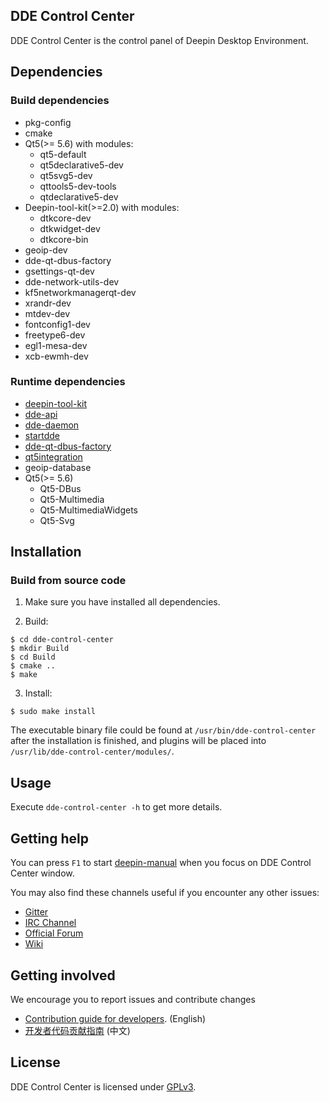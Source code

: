 ## DDE Control Center

DDE Control Center is the control panel of Deepin Desktop Environment.
## Dependencies

### Build dependencies
* pkg-config
* cmake
* Qt5(>= 5.6) with modules:
  - qt5-default
  - qt5declarative5-dev
  - qt5svg5-dev
  - qttools5-dev-tools
  - qtdeclarative5-dev
* Deepin-tool-kit(>=2.0) with modules:
  - dtkcore-dev
  - dtkwidget-dev
  - dtkcore-bin
* geoip-dev
* dde-qt-dbus-factory
* gsettings-qt-dev
* dde-network-utils-dev
* kf5networkmanagerqt-dev
* xrandr-dev
* mtdev-dev
* fontconfig1-dev
* freetype6-dev
* egl1-mesa-dev
* xcb-ewmh-dev

### Runtime dependencies

* [deepin-tool-kit](https://github.com/linuxdeepin/deepin-tool-kit)
* [dde-api](https://github.com/linuxdeepin/dde-api)
* [dde-daemon](https://github.com/linuxdeepin/dde-daemon)
* [startdde](https://github.com/linuxdeepin/startdde)
* [dde-qt-dbus-factory](https://github.com/linuxdeepin/dde-qt-dbus-factory)
* [qt5integration](https://github.com/linuxdeepin/qt5integration)
* geoip-database
* Qt5(>= 5.6)
  * Qt5-DBus
  * Qt5-Multimedia
  * Qt5-MultimediaWidgets
  * Qt5-Svg

## Installation

### Build from source code

1. Make sure you have installed all dependencies.

2. Build:
```
$ cd dde-control-center
$ mkdir Build
$ cd Build
$ cmake ..
$ make
```

3. Install:
```
$ sudo make install
```

The executable binary file could be found at `/usr/bin/dde-control-center` after the installation is finished, and plugins will be placed into `/usr/lib/dde-control-center/modules/`.

## Usage

Execute `dde-control-center -h` to get more details.

## Getting help

You can press `F1` to start [deepin-manual](https://github.com/linuxdeepin/deepin-manual) when you focus on DDE Control Center window.

You may also find these channels useful if you encounter any other issues:

* [Gitter](https://gitter.im/orgs/linuxdeepin/rooms)
* [IRC Channel](https://webchat.freenode.net/?channels=deepin)
* [Official Forum](https://bbs.deepin.org/)
* [Wiki](https://wiki.deepin.org/)

## Getting involved

We encourage you to report issues and contribute changes

* [Contribution guide for developers](https://github.com/linuxdeepin/developer-center/wiki/Contribution-Guidelines-for-Developers-en). (English)
* [开发者代码贡献指南](https://github.com/linuxdeepin/developer-center/wiki/Contribution-Guidelines-for-Developers) (中文)

## License

DDE Control Center is licensed under [GPLv3](LICENSE).
